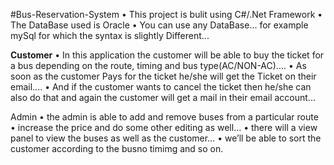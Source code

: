 #Bus-Reservation-System
•	This project is bulit using C#/.Net Framework
•	The DataBase used is Oracle
•	You can use any DataBase... for example mySql for which the syntax is slightly Different...


<b>Customer</b>
•	In this application the customer will be able to buy the ticket for a bus depending on the route, timing and bus type(AC/NON-AC)....
•	As soon as the customer Pays for the ticket he/she will get the Ticket on their email....
•	And if the customer wants to cancel the ticket then he/she can also do that and again the customer will get a mail in their email account...

Admin
•	the admin is able to add and remove buses from a particular route
•	increase the price and do some other editing as well…
•	there will a view panel to view the buses as well as the customer…
•	we’ll be able to sort the customer according to the busno timimg and so on.

